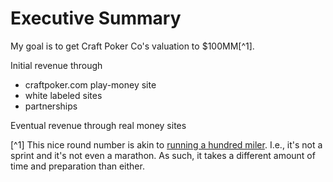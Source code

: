 # Executive Summary
My goal is to get Craft Poker Co's valuation to $100MM[^1].

Initial revenue through 
- craftpoker.com play-money site
- white labeled sites
- partnerships

Eventual revenue through real money sites

[^1] This nice round number is akin to [running a hundred
miler](https://ultrasignup.com/results_event.aspx?did=79879#id220546). I.e.,
it's not a sprint and it's not even a marathon.  As such, it takes a
different amount of time and preparation than either.
